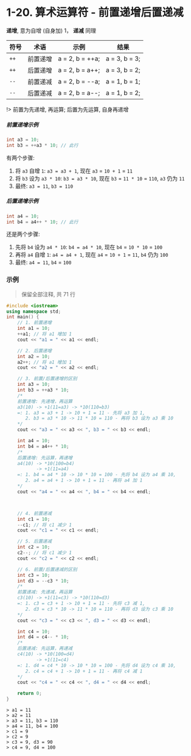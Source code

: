 # 1-20. 算术运算符 - 前置递增后置递减

**递增**, 意为自增 (自身加) 1， **递减** 同理

| 符号 | 术语 | 示例 | 结果 |
| ---- | ---- | ---- | ---- |
| `++` | 前置递增 | a = 2, b = ++a; | a = 3, b = 3; |
| `++` | 后置递增 | a = 2, b = a++; | a = 3, b = 2; |
| `--` | 前置递减 | a = 2, b = --a; | a = 1, b = 1; |
| `--` | 后置递减 | a = 2, b = a--; | a = 1, b = 2; |

!> 前置为先递增, 再运算; 后置为先运算, 自身再递增

##### 前置递增示例

```cpp
int a3 = 10;
int b3 = ++a3 * 10; // 此行
```

有两个步骤:

1. 将 `a3` 自增 `1`: `a3 = a3 + 1`, 现在 `a3` = `10 + 1` = `11`
2. 将 `b3` 设为 `a3 * 10`: `b3 = a3 * 10`, 现在 `b3` = `11 * 10` = `110`, `a3` 仍为 `11`
3. 最终: `a3 = 11`, `b3 = 110`

##### 后置递增示例

```cpp
int a4 = 10;
int b4 = a4++ * 10; // 此行
```

还是两个步骤:

1. 先将 `b4` 设为 `a4 * 10`: `b4 = a4 * 10`, 现在 `b4` = `10 * 10` = `100`
2. 再将 `a4` 自增 `1`: `a4 = a4 + 1`, 现在 `a4` = `10 + 1` = `11`, `b4` 仍为 `100`
3. 最终: `a4 = 11`, `b4` = `100`

### 示例

> 保留全部注释, 共 71 行

```cpp
#include <iostream>
using namespace std;
int main() {
    // 1. 前置递增
    int a1 = 10;
    ++a1; // 将 a1 增加 1
    cout << "a1 = " << a1 << endl;

    // 2. 后置递增
    int a2 = 10;
    a2++; // 将 a1 增加 1
    cout << "a2 = " << a2 << endl;

    // 3. 前置/后置递增的区别
    int a3 = 10;
    int b3 = ++a3 * 10;
    /*
    前置递增: 先递增，再运算
    a3(10) -> +1(11=a3) -> *10(110=b3)
    =: 1. a3 = a3 + 1 -> 10 + 1 = 11 - 先将 a3 加 1,
       2. b3 = a3 * 10 -> 11 * 10 = 110 - 再将 b3 设为 a3 乘 10
    */
    cout << "a3 = " << a3 << ", b3 = " << b3 << endl;

    int a4 = 10;
    int b4 = a4++ * 10;
    /*
    后置递增: 先运算，再递增
    a4(10) -> *10(100=b4)
           -> +1(11=a4)
    =: 1. b4 = a4 * 10 -> 10 * 10 = 100 - 先将 b4 设为 a4 乘 10,
       2. a4 = a4 + 1 -> 10 + 1 = 11 - 再将 a4 加 1
    */
    cout << "a4 = " << a4 << ", b4 = " << b4 << endl;



    // 4. 前置递减
    int c1 = 10;
    --c1; // 将 c1 减少 1
    cout << "c1 = " << c1 << endl;

    // 5. 后置递减
    int c2 = 10;
    c2--; // 将 c1 减少 1
    cout << "c2 = " << c2 << endl;

    // 6. 前置/后置递减的区别
    int c3 = 10;
    int d3 = --c3 * 10;
    /*
    前置递减: 先递减，再运算
    c3(10) -> +1(11=c3) -> *10(110=d3)
    =: 1. c3 = c3 + 1 -> 10 + 1 = 11 - 先将 c3 减 1,
       2. d3 = c3 * 10 -> 11 * 10 = 110 - 再将 d3 设为 c3 乘 10
    */
    cout << "c3 = " << c3 << ", d3 = " << d3 << endl;

    int c4 = 10;
    int d4 = c4-- * 10;
    /*
    后置递减: 先运算，再递减
    c4(10) -> *10(100=d4)
           -> +1(11=c4)
    =: 1. d4 = c4 * 10 -> 10 * 10 = 100 - 先将 d4 设为 c4 乘 10,
       2. c4 = c4 + 1 -> 10 + 1 = 11 - 再将 c4 减 1
    */
    cout << "c4 = " << c4 << ", d4 = " << d4 << endl;

    return 0;
}
```

```output
> a1 = 11
> a2 = 11
> a3 = 11, b3 = 110
> a4 = 11, b4 = 100
> c1 = 9
> c2 = 9
> c3 = 9, d3 = 90
> c4 = 9, d4 = 100
```